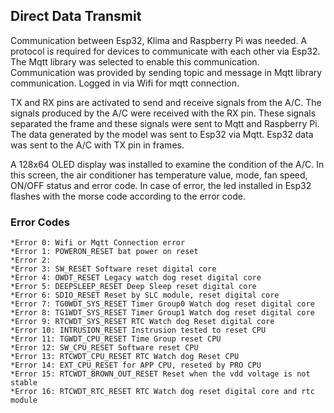 ## Direct Data Transmit

  Communication between Esp32, Klima and Raspberry Pi was needed.
A protocol is required for devices to communicate with each other via Esp32.
The Mqtt library was selected to enable this communication.
Communication was provided by sending topic and message in Mqtt library communication.
Logged in via Wifi for mqtt connection.

  TX and RX pins are activated to send and receive signals from the A/C.
The signals produced by the A/C were received with the RX pin.
These signals separated the frame and these signals were sent to Mqtt and Raspberry Pi.
The data generated by the model was sent to Esp32 via Mqtt.
Esp32 data was sent to the A/C with TX pin in frames.

  A 128x64 OLED display was installed to examine the condition of the A/C.
In this screen, the air conditioner has temperature value, mode, fan speed, ON/OFF status and error code.
In case of error, the led installed in Esp32 flashes with the morse code according to the error code.

### Error Codes
    *Error 0: Wifi or Mqtt Connection error 
    *Error 1: POWERON_RESET bat power on reset
    *Error 2: 
    *Error 3: SW_RESET Software reset digital core
    *Error 4: OWDT_RESET Legacy watch dog reset digital core
    *Error 5: DEEPSLEEP_RESET Deep Sleep reset digital core
    *Error 6: SDIO_RESET Reset by SLC module, reset digital core
    *Error 7: TG0WDT_SYS_RESET Timer Group0 Watch dog reset digital core
    *Error 8: TG1WDT_SYS_RESET Timer Group1 Watch dog reset digital core
    *Error 9: RTCWDT_SYS_RESET RTC Watch dog Reset digital core
    *Error 10: INTRUSION_RESET Instrusion tested to reset CPU
    *Error 11: TGWDT_CPU_RESET Time Group reset CPU
    *Error 12: SW_CPU_RESET Software reset CPU
    *Error 13: RTCWDT_CPU_RESET RTC Watch dog Reset CPU
    *Error 14: EXT_CPU_RESET for APP CPU, reseted by PRO CPU
    *Error 15: RTCWDT_BROWN_OUT_RESET Reset when the vdd voltage is not stable
    *Error 16: RTCWDT_RTC_RESET RTC Watch dog reset digital core and rtc module
    
